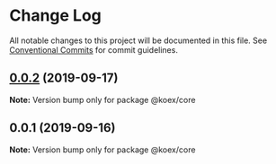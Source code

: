 # Change Log

All notable changes to this project will be documented in this file.
See [Conventional Commits](https://conventionalcommits.org) for commit guidelines.

## [0.0.2](https://github.com/zcorky/zodash/compare/v0.0.1...v0.0.2) (2019-09-17)

**Note:** Version bump only for package @koex/core





## 0.0.1 (2019-09-16)

**Note:** Version bump only for package @koex/core

